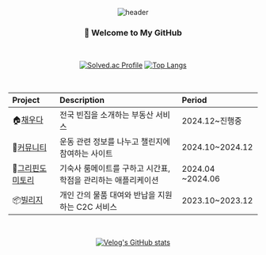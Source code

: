 <div align="center">
  
  ![header](https://capsule-render.vercel.app/api?type=waving&color=47bb98&height=130&section=header&fontSize=20&fontColor=ffffff&fontAlignY=30)

### 👋 Welcome to My GitHub

<br />
  
[![Solved.ac Profile](http://mazassumnida.wtf/api/v2/generate_badge?boj=juminje)](https://solved.ac/juminje/)
[![Top Langs](https://github-readme-stats.vercel.app/api/top-langs/?username=Ju-MINJAE&layout=compact)](https://github.com/Ju-MINJAE/github-readme-stats)

  
<br />

| **Project** | **Description** | **Period** |
|:---|:---|:---|
| 🏠[채우다](https://github.com/chaeuda-TEAM/oz-main-fe-06-team2) | 전국 빈집을 소개하는 부동산 서비스 | 2024.12~진행중|
| 💪[커뮤니티](https://github.com/Ju-MINJAE/communiT) | 운동 관련 정보를 나누고 챌린지에 참여하는 사이트 | 2024.10~2024.12 |
| 🏫[그리핀도미토리](https://github.com/Ju-MINJAE/Griffindormitory) | 기숙사 룸메이트를 구하고 시간표, 학점을 관리하는 애플리케이션 |2024.04 ~2024.06 |
| 📦[빌리지](https://github.com/Ju-MINJAE/Viliez) | 개인 간의 물품 대여와 반납을 지원하는 C2C 서비스 | 2023.10~2023.12 |

<br />
  
  [![Velog's GitHub stats](https://velog-readme-stats.vercel.app/api?name=min_jae&tag=회고)](https://velog.io/@min_jae/%EC%8B%AC%ED%99%94%EB%A1%9D-%ED%94%84%EB%A1%9C%EC%A0%9D%ED%8A%B8-%ED%9A%8C%EA%B3%A0-%EB%82%A0-%EC%9E%8A%EC%A7%80%EB%A7%88)
  
</div>
